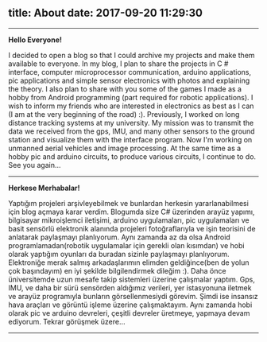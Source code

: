 title: About
date: 2017-09-20 11:29:30
---

---

**Hello Everyone!**

I decided to open a blog so that I could archive my projects and make them available to everyone. In my blog, I plan to share the projects in C # interface, computer microprocessor communication, arduino applications, pic applications and simple sensor electronics with photos and explaining the theory. I also plan to share with you some of the games I made as a hobby from Android programming (part required for robotic applications). I wish to inform my friends who are interested in electronics as best as I can (I am at the very beginning of the road) :). Previously, I worked on long distance tracking systems at my university. My mission was to transmit the data we received from the gps, IMU, and many other sensors to the ground station and visualize them with the interface program. Now I'm working on unmanned aerial vehicles and image processing. At the same time as a hobby pic and arduino circuits, to produce various circuits, I continue to do. See you again…

---

**Herkese Merhabalar!**

Yaptığım projeleri arşivleyebilmek ve bunlardan herkesin yararlanabilmesi için blog açmaya karar verdim. Blogumda size C# üzerinden arayüz yapımı, bilgisayar mikroişlemci iletişimi, arduino uygulamaları, pic uygulamaları ve basit sensörlü elektronik alanında projeleri fotoğraflarıyla ve işin teorisini de anlatarak paylaşmayı planlıyorum. Aynı zamanda az da olsa Android programlamadan(robotik uygulamalar için gerekli olan kısımdan) ve hobi olarak yaptığım oyunları da buradan sizinle paylaşmayı planlıyorum. Elektroniğe merak salmış arkadaşlarımın elimden geldiğince(ben de yolun çok başındayım) en iyi şekilde bilgilendirmek dileğim :). Daha önce üniversitemde uzun mesafe takip sistemleri üzerine çalışmalar yaptım. Gps, IMU, ve daha bir sürü sensörden aldığımız verileri, yer istasyonuna iletmek ve arayüz programıyla bunların görsellenmesiydi görevim. Şimdi ise insansız hava araçları ve görüntü işleme üzerine çalışmaktayım. Aynı zamanda hobi olarak pic ve arduino devreleri, çeşitli devreler üretmeye, yapmaya devam ediyorum. Tekrar görüşmek üzere…

---